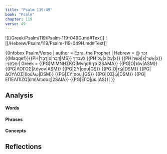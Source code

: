 ```yaml
---
title: "Psalm 119:49"
book: "Psalm"
chapter: 119
verse: 49
---
```

![[/Greek/Psalm/119/Psalm-119-049G.md#Text]]
![[/Hebrew/Psalm/119/Psalm-119-049H.md#Text]]

{{Infobox Psalm/Verse |
  author = Ezra, the Prophet |
  Hebrew = @
זְכֹר
{{Maqqef}}{{PH|דָּבָר|x|דָּבָר|MS}}
לְעַבְדֶּךָ
{{PH|עָל|x|עַל|x}} {{PH|אֲשֶׁר|x|אֲשֶׁר|x}}
יִחַלְתָּנִי
׃|
  Greek = {{PG|ΜΙΜΝΗΣΚΩ|Μνήσθητι|2SAMA}} {{PG|Ο|τὸν|ASM}} {{PG|ΛΟΓΟΣ|λόγον|ASM}} {{PG|ΣΥ|σου|GS}} {{PG|Ο|τῷ|DSM}} {{PG|ΔΟΥΛΟΣ|δούλῳ|DSM}} {{PG|ΣΥ|σου,|GS}} {{PG|ΟΣ|ᾧ|DSM}} {{PG|ΕΠΕΛΠΙΖΩ|ἐπήλπισάς|2SAIA}} {{PG|ΕΓΩ|με.|AS}}|
}}

## Analysis

#### Words

#### Phrases

#### Concepts

## Reflections
